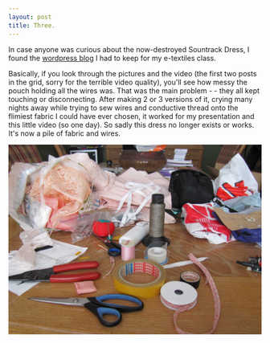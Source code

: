 ```yaml
---
layout: post
title: Three.
---
```


In case anyone was curious about the now-destroyed Sountrack Dress, I found the [wordpress blog](https://wordpress.com/view/cassandradart.wordpress.com) I had to keep for my e-textiles class. 

Basically, if you look through the pictures and the video (the first two posts in the grid, sorry for the terrible video quality), you'll see how messy the pouch holding all the wires was. That was the main problem - - they all kept touching or disconnecting. After making 2 or 3 versions of it, crying many nights away while trying to sew wires and conductive thread onto the flimiest fabric I could have ever chosen, it worked for my presentation and this little video (so one day). So sadly this dress no longer exists or works. It's now a pile of fabric and wires.

![Making the dress](https://github.com/cassmarsi/cassmarsi.github.io/blob/master/images/img_9170.jpg "it was a mess")
